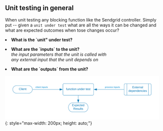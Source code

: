 ## Unit testing in general

When unit testing any blocking function like the Sendgrid controller.   Simply put -- given a `unit under test` what are all the ways it can be changed and what are expected outcomes when tose changes occur?


<div>
<p/><li><strong>What is the `unit" under test?</strong></li>

<p/><li><strong>What are the `inputs` to the unit?</strong></li>
<div style="padding-left: 20px">
<em>the input parameters that the unit is called with</em>
</div>
<div style="padding-left: 20px">
<em>any external input that the unit depends on</em>
</div>

<p/><li><strong>What are the `outputs` from the unit?</strong></li>
</div>


![](../../../.gitbook/assets/sendgrid-personal-page-6-1-.png){: style="max-width: 200px; height: auto;"}
